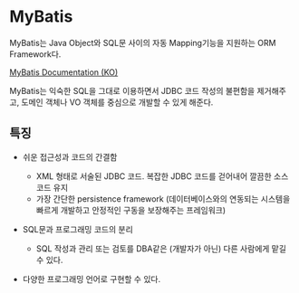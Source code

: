 # MyBatis

MyBatis는 Java Object와 SQL문 사이의 자동 Mapping기능을 지원하는 ORM Framework다.

[MyBatis Documentation (KO)](https://mybatis.org/mybatis-3/ko/index.html)

MyBatis는 익숙한 SQL을 그대로 이용하면서 JDBC 코드 작성의 불편함을 제거해주고, 도메인 객체나 VO 객체를 중심으로 개발할 수 있게 해준다.

## 특징

- 쉬운 접근성과 코드의 간결함
  - XML 형태로 서술된 JDBC 코드. 복잡한 JDBC 코드를 걷어내어 깔끔한 소스코드 유지
  - 가장 간단한 persistence framework (데이터베이스와의 연동되는 시스템을 빠르게 개발하고 안정적인 구동을 보장해주는 프레임워크)

- SQL문과 프로그래밍 코드의 분리
  - SQL 작성과 관리 또는 검토를 DBA같은 (개발자가 아닌) 다른 사람에게 맡길 수 있다.
- 다양한 프로그래밍 언어로 구현할 수 있다.